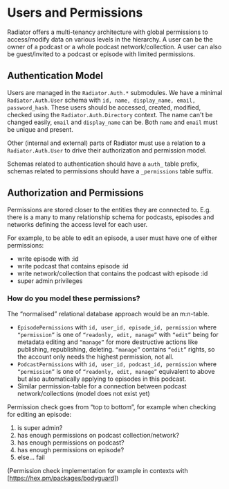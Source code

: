 # Users and Permissions

Radiator offers a multi-tenancy architecture with global permissions to access/modify data on various levels in the hierarchy. A user can be the owner of a podcast or a whole podcast network/collection. A user can also be guest/invited to a podcast or episode with limited permissions.

## Authentication Model

Users are managed in the `Radiator.Auth.*` submodules. We have a minimal `Radiator.Auth.User` schema with `id, name, display_name, email, password_hash`. These users should be accessed, created, modified, checked using the `Radiator.Auth.Directory` context. The name can't be changed easily, `email` and `display_name` can be. Both `name` and `email` must be unique and present.  

Other (internal and external) parts of Radiator must use a relation to a `Radiator.Auth.User` to drive their authorization and permission model.

Schemas related to authentication should have a `auth_` table prefix, schemas related to permissions should have a `_permissions` table suffix.


## Authorization and Permissions

Permissions are stored closer to the entities they are connected to. E.g. there is a many to many relationship schema for podcasts, episodes and networks defining the access level for each user.

For example, to be able to edit an episode, a user must have one of either permissions:

* write episode with :id
* write podcast that contains episode :id
* write network/collection that contains the podcast with episode :id
* super admin privileges

### How do you model these permissions?

The “normalised” relational database approach would be an m:n-table.

* `EpisodePermissions` with `id, user_id, episode_id, permission` where `“permission”` is one of `“readonly, edit, manage”` with `“edit”` being for metadata editing and `“manage”` for more destructive actions like publishing, republishing, deleting. `“manage”` contains `“edit”` rights, so the account only needs the highest permission, not all.
* `PodcastPermissions` with `id, user_id, podcast_id, permission` where `“permission”` is one of `“readonly, edit, manage”` equivalent to above but also automatically applying to episodes in this podcast.
*  Similar permission-table for a connection between podcast network/collections (model does not exist yet)

Permission check goes from “top to bottom”, for example when checking for editing an episode:

1. is super admin?
1. has enough permissions on podcast collection/network?
1. has enough permissions on podcast?
1. has enough permissions on episode?
1. else… fail

(Permission check implementation for example in contexts with [https://hex.pm/packages/bodyguard])